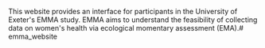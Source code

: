 This website provides an interface for participants in the University of Exeter's EMMA study. EMMA aims to understand the feasibility of collecting data on women's health via ecological momentary assessment (EMA).# emma_website
